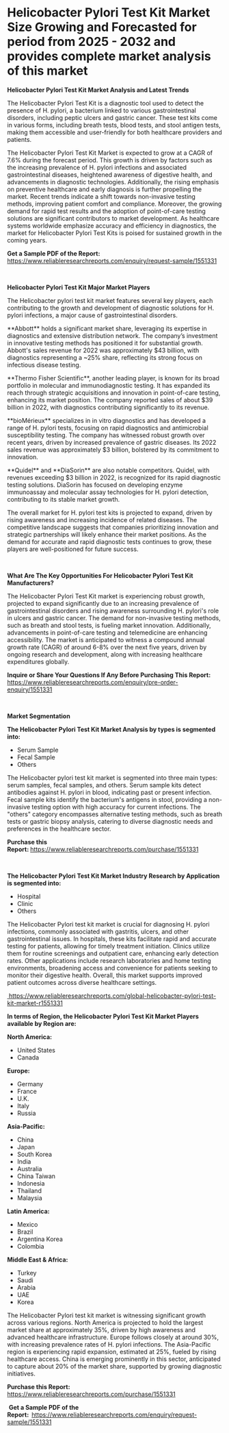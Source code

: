 <p><h1>Helicobacter Pylori Test Kit Market Size Growing and Forecasted for period from 2025 - 2032 and provides complete market analysis of this market</h1></p><p><strong>Helicobacter Pylori Test Kit Market Analysis and Latest Trends</strong></p>
<p><p>The Helicobacter Pylori Test Kit is a diagnostic tool used to detect the presence of H. pylori, a bacterium linked to various gastrointestinal disorders, including peptic ulcers and gastric cancer. These test kits come in various forms, including breath tests, blood tests, and stool antigen tests, making them accessible and user-friendly for both healthcare providers and patients.</p><p>The Helicobacter Pylori Test Kit Market is expected to grow at a CAGR of 7.6% during the forecast period. This growth is driven by factors such as the increasing prevalence of H. pylori infections and associated gastrointestinal diseases, heightened awareness of digestive health, and advancements in diagnostic technologies. Additionally, the rising emphasis on preventive healthcare and early diagnosis is further propelling the market. Recent trends indicate a shift towards non-invasive testing methods, improving patient comfort and compliance. Moreover, the growing demand for rapid test results and the adoption of point-of-care testing solutions are significant contributors to market development. As healthcare systems worldwide emphasize accuracy and efficiency in diagnostics, the market for Helicobacter Pylori Test Kits is poised for sustained growth in the coming years.</p></p>
<p><strong>Get a Sample PDF of the Report:&nbsp;</strong> <a href="https://www.reliableresearchreports.com/enquiry/request-sample/1551331?utm_campaign=3250&utm_medium=2&utm_source=Github&utm_content=ia&utm_term=13042025&utm_id=helicobacter-pylori-test-kit">https://www.reliableresearchreports.com/enquiry/request-sample/1551331</a></p>
<p>&nbsp;</p>
<p><strong>Helicobacter Pylori Test Kit Major Market Players</strong></p>
<p><p>The Helicobacter pylori test kit market features several key players, each contributing to the growth and development of diagnostic solutions for H. pylori infections, a major cause of gastrointestinal disorders. </p><p>**Abbott** holds a significant market share, leveraging its expertise in diagnostics and extensive distribution network. The company’s investment in innovative testing methods has positioned it for substantial growth. Abbott's sales revenue for 2022 was approximately $43 billion, with diagnostics representing a ~25% share, reflecting its strong focus on infectious disease testing.</p><p>**Thermo Fisher Scientific**, another leading player, is known for its broad portfolio in molecular and immunodiagnostic testing. It has expanded its reach through strategic acquisitions and innovation in point-of-care testing, enhancing its market position. The company reported sales of about $39 billion in 2022, with diagnostics contributing significantly to its revenue.</p><p>**bioMérieux** specializes in in vitro diagnostics and has developed a range of H. pylori tests, focusing on rapid diagnostics and antimicrobial susceptibility testing. The company has witnessed robust growth over recent years, driven by increased prevalence of gastric diseases. Its 2022 sales revenue was approximately $3 billion, bolstered by its commitment to innovation.</p><p>**Quidel** and **DiaSorin** are also notable competitors. Quidel, with revenues exceeding $3 billion in 2022, is recognized for its rapid diagnostic testing solutions. DiaSorin has focused on developing enzyme immunoassay and molecular assay technologies for H. pylori detection, contributing to its stable market growth.</p><p>The overall market for H. pylori test kits is projected to expand, driven by rising awareness and increasing incidence of related diseases. The competitive landscape suggests that companies prioritizing innovation and strategic partnerships will likely enhance their market positions. As the demand for accurate and rapid diagnostic tests continues to grow, these players are well-positioned for future success.</p></p>
<p>&nbsp;</p>
<p><strong>What Are The Key Opportunities For Helicobacter Pylori Test Kit Manufacturers?</strong></p>
<p><p>The Helicobacter Pylori Test Kit market is experiencing robust growth, projected to expand significantly due to an increasing prevalence of gastrointestinal disorders and rising awareness surrounding H. pylori's role in ulcers and gastric cancer. The demand for non-invasive testing methods, such as breath and stool tests, is fueling market innovation. Additionally, advancements in point-of-care testing and telemedicine are enhancing accessibility. The market is anticipated to witness a compound annual growth rate (CAGR) of around 6-8% over the next five years, driven by ongoing research and development, along with increasing healthcare expenditures globally.</p></p>
<p><strong>Inquire or Share Your Questions If Any Before Purchasing This Report:</strong> <a href="https://www.reliableresearchreports.com/enquiry/pre-order-enquiry/1551331?utm_campaign=3250&utm_medium=2&utm_source=Github&utm_content=ia&utm_term=13042025&utm_id=helicobacter-pylori-test-kit">https://www.reliableresearchreports.com/enquiry/pre-order-enquiry/1551331</a></p>
<p>&nbsp;</p>
<p><strong>Market Segmentation</strong></p>
<p><strong>The Helicobacter Pylori Test Kit Market Analysis by types is segmented into:</strong></p>
<p><ul><li>Serum Sample</li><li>Fecal Sample</li><li>Others</li></ul></p>
<p><p>The Helicobacter pylori test kit market is segmented into three main types: serum samples, fecal samples, and others. Serum sample kits detect antibodies against H. pylori in blood, indicating past or present infection. Fecal sample kits identify the bacterium's antigens in stool, providing a non-invasive testing option with high accuracy for current infections. The "others" category encompasses alternative testing methods, such as breath tests or gastric biopsy analysis, catering to diverse diagnostic needs and preferences in the healthcare sector.</p></p>
<p><strong>Purchase this Report:&nbsp;</strong><a href="https://www.reliableresearchreports.com/purchase/1551331?utm_campaign=3250&utm_medium=2&utm_source=Github&utm_content=ia&utm_term=13042025&utm_id=helicobacter-pylori-test-kit">https://www.reliableresearchreports.com/purchase/1551331</a></p>
<p>&nbsp;</p>
<p><strong>The Helicobacter Pylori Test Kit Market Industry Research by Application is segmented into:</strong></p>
<p><ul><li>Hospital</li><li>Clinic</li><li>Others</li></ul></p>
<p><p>The Helicobacter Pylori test kit market is crucial for diagnosing H. pylori infections, commonly associated with gastritis, ulcers, and other gastrointestinal issues. In hospitals, these kits facilitate rapid and accurate testing for patients, allowing for timely treatment initiation. Clinics utilize them for routine screenings and outpatient care, enhancing early detection rates. Other applications include research laboratories and home testing environments, broadening access and convenience for patients seeking to monitor their digestive health. Overall, this market supports improved patient outcomes across diverse healthcare settings.</p></p>
<p><a href="https://www.reliableresearchreports.com/global-helicobacter-pylori-test-kit-market-r1551331?utm_campaign=3250&utm_medium=2&utm_source=Github&utm_content=ia&utm_term=13042025&utm_id=helicobacter-pylori-test-kit">&nbsp;https://www.reliableresearchreports.com/global-helicobacter-pylori-test-kit-market-r1551331</a></p>
<p><strong>In terms of Region, the Helicobacter Pylori Test Kit Market Players available by Region are:</strong></p>
<p>
    <p> <strong> North America: </strong>
        <ul>
            <li>United States</li>
            <li>Canada</li>
        </ul>
        </p> 
    <p> <strong> Europe: </strong>
        <ul>
            <li>Germany</li>
            <li>France</li>
            <li>U.K.</li>
            <li>Italy</li>
            <li>Russia</li>
        </ul>
        </p> 
    <p> <strong> Asia-Pacific: </strong>
        <ul>
            <li>China</li>
            <li>Japan</li>
            <li>South Korea</li>
            <li>India</li>
            <li>Australia</li>
            <li>China Taiwan</li>
            <li>Indonesia</li>
            <li>Thailand</li>
            <li>Malaysia</li>
        </ul>
        </p> 
    <p> <strong> Latin America: </strong>
        <ul>
            <li>Mexico</li>
            <li>Brazil</li>
            <li>Argentina Korea</li>
            <li>Colombia</li>
        </ul>
        </p> 
    <p> <strong> Middle East & Africa: </strong>
        <ul>
            <li>Turkey</li>
            <li>Saudi</li>
            <li>Arabia</li>
            <li>UAE</li>
            <li>Korea</li>
        </ul>
    </p>
    </p>
<p><p>The Helicobacter Pylori test kit market is witnessing significant growth across various regions. North America is projected to hold the largest market share at approximately 35%, driven by high awareness and advanced healthcare infrastructure. Europe follows closely at around 30%, with increasing prevalence rates of H. pylori infections. The Asia-Pacific region is experiencing rapid expansion, estimated at 25%, fueled by rising healthcare access. China is emerging prominently in this sector, anticipated to capture about 20% of the market share, supported by growing diagnostic initiatives.</p></p>
<p><strong>Purchase this Report: </strong><a href="https://www.reliableresearchreports.com/purchase/1551331?utm_campaign=3250&utm_medium=2&utm_source=Github&utm_content=ia&utm_term=13042025&utm_id=helicobacter-pylori-test-kit">https://www.reliableresearchreports.com/purchase/1551331</a></p>
<p>&nbsp;<strong>Get a Sample PDF of the Report:&nbsp;&nbsp;</strong><a href="https://www.reliableresearchreports.com/enquiry/request-sample/1551331?utm_campaign=3250&utm_medium=2&utm_source=Github&utm_content=ia&utm_term=13042025&utm_id=helicobacter-pylori-test-kit">https://www.reliableresearchreports.com/enquiry/request-sample/1551331</a></p>
<p><strong></strong></p>
<p><p></p><p></p><p></p></p>